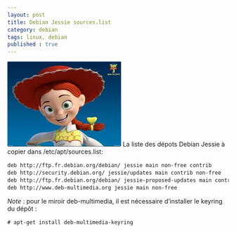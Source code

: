 ```yaml
---
layout: post
title: Debian Jessie sources.list
category: debian
tags: linux, debian
published : true
---
```


![Logo](/images/logos/jessie.jpeg) La liste des dépots Debian Jessie à copier dans /etc/apt/sources.list:

```bash
deb http://ftp.fr.debian.org/debian/ jessie main non-free contrib
deb http://security.debian.org/ jessie/updates main contrib non-free
deb http://ftp.fr.debian.org/debian/ jessie-proposed-updates main contrib non-free
deb http://www.deb-multimedia.org jessie main non-free
```
*Note* : pour le miroir deb-multimedia, il est nécessaire d’installer le keyring du dépôt :

```
# apt-get install deb-multimedia-keyring
```
